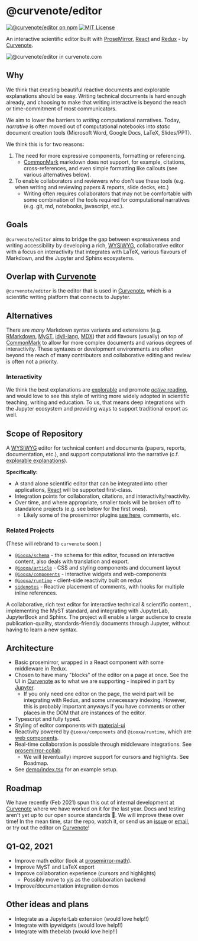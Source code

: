# @curvenote/editor
[![@curvenote/editor on npm](https://img.shields.io/npm/v/@curvenote/editor.svg)](https://www.npmjs.com/package/@curvenote/editor)
[![MIT License](https://img.shields.io/badge/license-MIT-blue.svg)](https://github.com/curvenote/editor/blob/main/LICENSE)

An interactive scientific editor built with [ProseMirror](https://prosemirror.net/), [React](http://reactjs.org/) and [Redux](https://redux.js.org/) - by [Curvenote](https://curevnote.com).

![@curvenote/editor in curvenote.com](https://github.com/curvenote/editor/raw/main/images/editor.gif)

## Why
We think that creating beautiful reactive documents and explorable explanations should be easy. Writing technical documents is hard enough already, and choosing to make that writing interactive is beyond the reach or time-commitment of most communicators.

We aim to lower the barriers to *writing* computational narratives. Today, *narrative* is often moved out of computational notebooks into *static* document creation tools (Microsoft Word, Google Docs, LaTeX, Slides/PPT).

We think this is for two reasons:

1. The need for more expressive components, formatting or referencing.
    * [CommonMark](https://commonmark.org/) markdown does not support, for example, citations, cross-references, and even simple formatting like callouts (see various alternatives below).
2. To enable collaborators and reviewers who don't use these tools (e.g. when writing and reviewing papers & reports, slide decks, etc.)
    * Writing often requires collaborators that may not be comfortable with some combination of the tools required for computational narratives (e.g. git, md, notebooks, javascript, etc.).

## Goals
`@curvenote/editor` aims to bridge the gap between expressiveness and writing accessibility by developing a rich, [WYSIWYG](https://en.wikipedia.org/wiki/WYSIWYG), collaborative editor with a focus on interactivity that integrates with LaTeX, various flavours of Markdown, and the Jupyter and Sphinx ecosystems.

## Overlap with [Curvenote](https://curvenote.com)
`@curvenote/editor` is the editor that is used in [Curvenote](https://curvenote.com), which is a scientific writing platform that connects to Jupyter.

## Alternatives
There are *many* Markdown syntax variants and extensions (e.g. [RMarkdown](https://rmarkdown.rstudio.com/), [MyST](https://myst-parser.readthedocs.io/en/latest/), [idyll-lang](https://idyll-lang.org/), [MDX](https://mdxjs.com/)) that add flavours (usually) on top of [CommonMark](https://commonmark.org/) to allow for more complex documents and various degrees of interactivity. These syntaxes or development environments are often beyond the reach of many contributors and collaborative editing and review is often not a priority.

### Interactivity
We think the best explanations are [explorable](http://explorabl.es/) and promote [*active* reading](http://worrydream.com/ExplorableExplanations/), and would love to see this style of writing more widely adopted in scientific teaching, writing and education. To us, that means deep integrations with the Jupyter ecosystem and providing ways to support traditional export as well.

## Scope of Repository
A [WYSIWYG](https://en.wikipedia.org/wiki/WYSIWYG) editor for technical content and documents (papers, reports, documentation, etc.), and support computational into the narrative (c.f. [explorable explanations](http://worrydream.com/ExplorableExplanations/)).

**Specifically:**
* A stand alone scientific editor that can be integrated into other applications, [React](http://reactjs.org/) will be supported first-class.
* Integration points for collaboration, citations, and interactivity/reactivity.
* Over time, and where appropriate, smaller tools will be broken off to standalone projects (e.g. see below for the first ones).
  * Likely some of the prosemirror plugins [see here](/src/prosemirror/plugins/README.md), comments, etc.

### Related Projects

(These will rebrand to `curvenote` soon.)

* [`@iooxa/schema`](https://github.com/iooxa/schema) - the schema for this editor, focused on interactive content, also deals with translation and export.
* [`@iooxa/article`](https://github.com/iooxa/article) - CSS and styling components and document layout
* [`@iooxa/components`](https://github.com/iooxa/components) - interactive widgets and web-components
* [`@iooxa/runtime`](https://github.com/iooxa/runtime) - client-side reactivity built on redux
* [`sidenotes`](https://github.com/curvenote/sidenotes) - Reactive placement of comments, with hooks for multiple inline references.

A collaborative, rich text editor for interactive technical & scientific content., implementing the MyST standard, and integrating with JupyterLab, JupyterBook and Sphinx. The project will enable a larger audience to create publication-quality, standards-friendly documents through Jupyter, without having to learn a new syntax.

## Architecture
* Basic prosemirror, wrapped in a React component with some middleware in Redux.
* Chosen to have many "blocks" of the editor on a page at once. See the UI in [Curvenote](https://curevnote.com) as to what we are supporting - inspired in part by [Jupyter](https://jupyter.org/).
  * If you only need one editor on the page, the weird part will be integrating with Redux, and some unnecessary indexing. However, this is probably important anyways if you have comments or other places in the DOM that are instances of the editor.
* Typescript and fully typed.
* Styling of editor components with [material-ui](https://material-ui.com)
* Reactivity powered by `@iooxa/components` and `@iooxa/runtime`, which are [web components](https://developer.mozilla.org/en-US/docs/Web/Web_Components).
* Real-time collaboration is possible through middleware integrations. See [prosemirror-collab](https://github.com/ProseMirror/prosemirror-collab).
  * We will (eventually) improve support for cursors and highlights. See Roadmap.
* See [demo/index.tsx](/demo/index.tsx) for an example setup.


## Roadmap

We have recently (Feb 2021) spun this out of internal development at [Curvenote](https://curvenote.com) where we have worked on it for the last year. Docs and testing aren't yet up to our open source standards 😬. We will improve these over time! In the mean time, star the repo, watch it, or send us an [issue](https://github.com/curvenote/editor/issues/new) or [email](mailto:support@curvenote.com), or try out the editor on [Curvenote](https://curvenote.com)!

## Q1-Q2, 2021
* Improve math editor (look at [prosemirror-math](https://github.com/benrbray/prosemirror-math)).
* Improve MyST and LaTeX export
* Improve collaboration experience (cursors and highlights)
  * Possibly move to yjs as the collaboration backend
* Improve/documentation integration demos

## Other ideas and plans
* Integrate as a JupyterLab extension (would love help!!)
* Integrate with ipywidgets (would love help!!)
* Integrate with thebelab (would love help!!)
